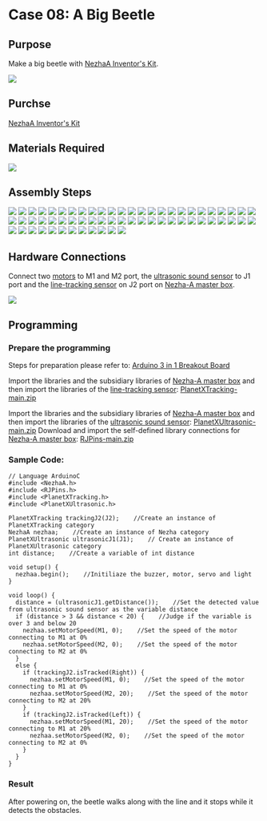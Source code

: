 # Case 08: A Big Beetle
## Purpose
Make a big beetle with [NezhaA Inventor's Kit](https://www.elecfreaks.com/elecfreaks-nezha-a-inventor-s-kit-for-arduino.html).

![](./images/neza-a-case-08-01.png)

## Purchse

 [NezhaA Inventor's Kit](https://www.elecfreaks.com/elecfreaks-nezha-a-inventor-s-kit-for-arduino.html)

## Materials Required

![](./images/neza-a-case-08-02.png)
## Assembly Steps
![](./images/neza-a-step-08-01.png)
![](./images/neza-a-step-08-02.png)
![](./images/neza-a-step-08-03.png)
![](./images/neza-a-step-08-04.png)
![](./images/neza-a-step-08-05.png)
![](./images/neza-a-step-08-06.png)
![](./images/neza-a-step-08-07.png)
![](./images/neza-a-step-08-08.png)
![](./images/neza-a-step-08-09.png)
![](./images/neza-a-step-08-10.png)
![](./images/neza-a-step-08-11.png)
![](./images/neza-a-step-08-12.png)
![](./images/neza-a-step-08-13.png)
![](./images/neza-a-step-08-14.png)
![](./images/neza-a-step-08-15.png)
![](./images/neza-a-step-08-16.png)
![](./images/neza-a-step-08-17.png)
![](./images/neza-a-step-08-18.png)
![](./images/neza-a-step-08-19.png)
![](./images/neza-a-step-08-20.png)
![](./images/neza-a-step-08-21.png)
![](./images/neza-a-step-08-22.png)
![](./images/neza-a-step-08-23.png)
![](./images/neza-a-step-08-24.png)
![](./images/neza-a-step-08-25.png)
![](./images/neza-a-step-08-26.png)
![](./images/neza-a-step-08-27.png)
![](./images/neza-a-step-08-28.png)
![](./images/neza-a-step-08-29.png)
![](./images/neza-a-step-08-30.png)
![](./images/neza-a-step-08-31.png)
![](./images/neza-a-step-08-32.png)
![](./images/neza-a-step-08-33.png)
![](./images/neza-a-step-08-34.png)
![](./images/neza-a-step-08-35.png)
![](./images/neza-a-step-08-36.png)
![](./images/neza-a-step-08-37.png)
![](./images/neza-a-step-08-38.png)
![](./images/neza-a-step-08-39.png)
![](./images/neza-a-step-08-40.png)
![](./images/neza-a-step-08-41.png)
![](./images/neza-a-step-08-42.png)
![](./images/neza-a-step-08-43.png)
![](./images/neza-a-step-08-44.png)
![](./images/neza-a-step-08-45.png)
![](./images/neza-a-step-08-46.png)
![](./images/neza-a-step-08-47.png)
![](./images/neza-a-step-08-48.png)
![](./images/neza-a-step-08-49.png)
![](./images/neza-a-step-08-50.png)
![](./images/neza-a-step-08-51.png)
![](./images/neza-a-step-08-52.png)
![](./images/neza-a-step-08-53.png)
![](./images/neza-a-step-08-54.png)
![](./images/neza-a-step-08-55.png)
![](./images/neza-a-step-08-56.png)
![](./images/neza-a-step-08-57.png)
![](./images/neza-a-step-08-58.png)
![](./images/neza-a-step-08-59.png)
![](./images/neza-a-step-08-60.png)
![](./images/neza-a-step-08-61.png)
![](./images/neza-a-step-08-62.png)



## Hardware Connections

Connect two [motors](https://www.elecfreaks.com/geekservo-motor-2kg-compatible-with-lego.html) to M1 and M2 port,  the [ultrasonic sound sensor](https://www.elecfreaks.com/planetx-ultrasonic.html) to J1 port and  the [line-tracking sensor](https://www.elecfreaks.com/planetx-tracking.html) on J2 port on [Nezha-A master box](https://www.elecfreaks.com/arduino-3-in-1-master-control-box.html). 

![](./images/neza-a-case-08-03.png)

## Programming

### Prepare the programming

Steps for preparation please refer to: [Arduino 3 in 1 Breakout Board](https://www.elecfreaks.com/learn-en/Arduino-3-in-1-box/Arduino-3-in-1-box.html)

Import the libraries and the subsidiary libraries of [Nezha-A master box](https://www.elecfreaks.com/arduino-3-in-1-master-control-box.html) and then import the libraries of the [line-tracking sensor](https://www.elecfreaks.com/planetx-tracking.html):  [PlanetXTracking-main.zip](https://github.com/elecfreaks/PlanetXTracking/archive/refs/heads/main.zip)

Import the libraries and the subsidiary libraries of [Nezha-A master box](https://www.elecfreaks.com/arduino-3-in-1-master-control-box.html) and then import the libraries of the [ultrasonic sound sensor](https://www.elecfreaks.com/planetx-ultrasonic.html):  [PlanetXUltrasonic-main.zip](https://github.com/elecfreaks/PlanetXUltrasonic/archive/refs/heads/main.zip)
Download and import the self-defined library connections for [Nezha-A master box](https://www.elecfreaks.com/arduino-3-in-1-master-control-box.html): [RJPins-main.zip](https://github.com/elecfreaks/RJPins/archive/refs/heads/main.zip)

### Sample Code: 

```
// Language ArduinoC
#include <NezhaA.h>
#include <RJPins.h>
#include <PlanetXTracking.h>
#include <PlanetXUltrasonic.h>

PlanetXTracking trackingJ2(J2);    //Create an instance of PlanetXTracking category
NezhaA nezhaa;    //Create an instance of Nezha category
PlanetXUltrasonic ultrasonicJ1(J1);    // Create an instance of PlanetXUltrasonic category
int distance;    //Create a variable of int distance

void setup() {
  nezhaa.begin();    //Initiliaze the buzzer, motor, servo and light
}

void loop() {
  distance = (ultrasonicJ1.getDistance());    //Set the detected value from ultrasonic sound sensor as the variable distance 
  if (distance > 3 && distance < 20) {    //Judge if the variable is over 3 and below 20
    nezhaa.setMotorSpeed(M1, 0);    //Set the speed of the motor connecting to M1 at 0%
    nezhaa.setMotorSpeed(M2, 0);    //Set the speed of the motor connecting to M2 at 0%
  } 
  else {
    if (trackingJ2.isTracked(Right)) {
      nezhaa.setMotorSpeed(M1, 0);    //Set the speed of the motor connecting to M1 at 0%
      nezhaa.setMotorSpeed(M2, 20);    //Set the speed of the motor connecting to M2 at 20%
    }
    if (trackingJ2.isTracked(Left)) {
      nezhaa.setMotorSpeed(M1, 20);    //Set the speed of the motor connecting to M1 at 20%
      nezhaa.setMotorSpeed(M2, 0);    //Set the speed of the motor connecting to M2 at 0%
    }  
  }  
}
```

### Result
After powering on, the beetle walks along with the line and it stops while it detects the obstacles. 
